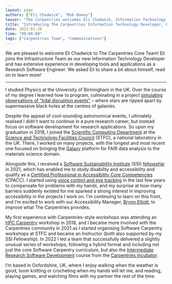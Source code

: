 ```yaml
---
layout: page
authors: ["Eli Chadwick", "Rob Davey"]
teaser: "The Carpentries welcomes Eli Chadwick, Information Technology Developer"
title: "Introducing The Carpentries Information Technology Developer, Eli Chadwick"
date: 2023-01-26
time: "09:00:00"
tags: ["Carpentries Team", "Communications"]
---
```



We are pleased to welcome Eli Chadwick to The Carpentries Core Team! Eli joins the Infrastructure Team as our new Information Technology Developer and has extensive experience in developing tools and applications as a Research Software Engineer. We asked Eli to share a bit about himself, read on to learn more!

----------------

I studied Physics at the University of Birmingham in the UK. Over the course of my degree I learned how to program, culminating in a project [simulating observations of "tidal disruption events"](https://doi.org/10.1093/mnras/stz1970) – where stars are ripped apart by supermassive black holes at the centres of galaxies.

Despite the appeal of cool-sounding astronomical events, I ultimately realised I didn't want to continue in a pure research career, but instead focus on software development for research applications. So upon my graduation in 2018, I joined the [Scientific Computing Department](https://www.scd.stfc.ac.uk/Pages/home.aspx) at the [Science and Technology Facilities Council](https://www.ukri.org/councils/stfc/) (STFC), a national laboratory in the UK. There, I worked on many projects, with the longest and most recent one focused on bringing the [Galaxy](https://galaxyproject.org) platform for FAIR data analysis to the materials science domain.

Alongside this, I received a [Software Sustainability Institute](https://www.software.ac.uk) (SSI) [fellowship](https://www.software.ac.uk/programmes-and-events/fellowship-programme) in 2021, which has enabled me to study disability and accessibility and qualify as a [Certified Professional in Accessibility Core Competencies](https://accessibilityassociation.force.com/s/certified-professional) (CPACC). I started using [voice control and eye tracking](https://talonvoice.com) in the last few years to compensate for problems with my hands, and my surprise at how many barriers suddenly existed for me sparked a strong interest in improving accessibility in the projects I work on. I'm continuing to learn on this front, and I'm excited to work with our Accessibility Manager, [Brynn Elliott](https://carpentries.org/blog/2022/04/introducing-accessibility-coordinator/), to improve what The Carpentries provides. 

My first experience with Carpentries-style workshops was attending an [HPC Carpentry](https://www.hpc-carpentry.org) workshop in 2018, and I became more involved with the Carpentries community in 2021 as I started organising Software Carpentry workshops at STFC and became an Instructor (both also supported by my SSI Fellowship). In 2022 I led a team that successfully delivered a slightly unusual series of workshops, following a hybrid format and including not just the core Software Carpentry curriculum, but also the [Intermediate Research Software Development](https://carpentries-incubator.github.io/python-intermediate-development/) course from the [Carpentries Incubator](https://carpentries.org/community-lessons/). 

I’m based in Oxfordshire, UK, where I enjoy walking when the weather is good, loom knitting or crocheting when my hands will let me, and reading, playing games, and watching films with my partner the rest of the time.
